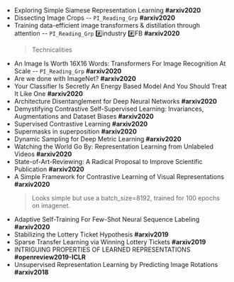 * Exploring Simple Siamese Representation Learning **#arxiv2020**
* Dissecting Image Crops -- `PI_Reading_Grp` **#arxiv2020**
* Training data-efficient image transformers & distillation through attention -- `PI_Reading_Grp` :hash:industry :hash:FB **#arxiv2020**
	> Technicalities
* An Image Is Worth 16X16 Words: Transformers For Image Recognition At Scale -- `PI_Reading_Grp` **#arxiv2020**
* Are we done with ImageNet? **#arxiv2020**
* Your Classifier Is Secretly An Energy Based Model And You Should Treat It Like One **#arxiv2020**
* Architecture Disentanglement for Deep Neural Networks **#arxiv2020**
* Demystifying Contrastive Self-Supervised Learning: Invariances, Augmentations and Dataset Biases **#arxiv2020**
* Supervised Contrastive Learning **#arxiv2020**
* Supermasks in superposition **#arxiv2020**
* Dynamic Sampling for Deep Metric Learning **#arxiv2020**
* Watching the World Go By: Representation Learning from Unlabeled Videos **#arxiv2020**
* State-of-Art-Reviewing: A Radical Proposal to Improve Scientific Publication **#arxiv2020**
* A Simple Framework for Contrastive Learning of Visual Representations **#arxiv2020**
	> Looks simple but use a batch_size=8192, trained for 100 epochs on imagenet.
* Adaptive Self-Training For Few-Shot Neural Sequence Labeling **#arxiv2020**
* Stabilizing the Lottery Ticket Hypothesis **#arxiv2019**
* Sparse Transfer Learning via Winning Lottery Tickets **#arxiv2019**
* INTRIGUING PROPERTIES OF LEARNED REPRESENTATIONS **#openreview2019-ICLR**
* Unsupervised Representation Learning by Predicting Image Rotations **#arxiv2018**



